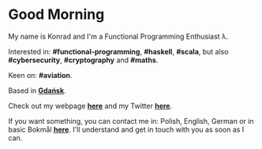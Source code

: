 # Good Morning

My name is Konrad and I'm a Functional Programming Enthusiast λ.

Interested in: **#functional-programming**, **#haskell**, **#scala**, but also **#cybersecurity**, **#cryptography** and **#maths**.

Keen on: **#aviation**.

Based in [**Gdańsk**](https://www.google.com/maps/place/Gda%C5%84sk).

Check out my webpage [**here**](https://unrooted.github.io/) and my Twitter [**here**](https://twitter.com/kunrooted).

If you want something, you can contact me in: Polish, English, German or in basic Bokmål [**here**](mailto:konrad.root.klawikowski@gmail.com). I'll understand and get in touch with you as soon as I can.

